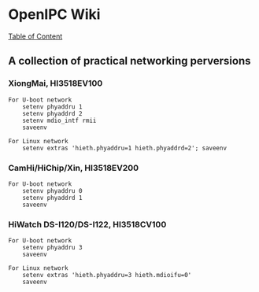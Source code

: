 # OpenIPC Wiki
[Table of Content](../README.md)

A collection of practical networking perversions
------------------------------------------------


### XiongMai, HI3518EV100

```
For U-boot network
    setenv phyaddru 1
    setenv phyaddrd 2
    setenv mdio_intf rmii
    saveenv

For Linux network
    setenv extras 'hieth.phyaddru=1 hieth.phyaddrd=2'; saveenv
```

### CamHi/HiChip/Xin, HI3518EV200

```
For U-boot network
    setenv phyaddru 0
    setenv phyaddrd 1
    saveenv
```
### HiWatch DS-I120/DS-I122, HI3518CV100

```
For U-boot network
    setenv phyaddru 3
    saveenv

For Linux network
    setenv extras 'hieth.phyaddru=3 hieth.mdioifu=0'
    saveenv
```
